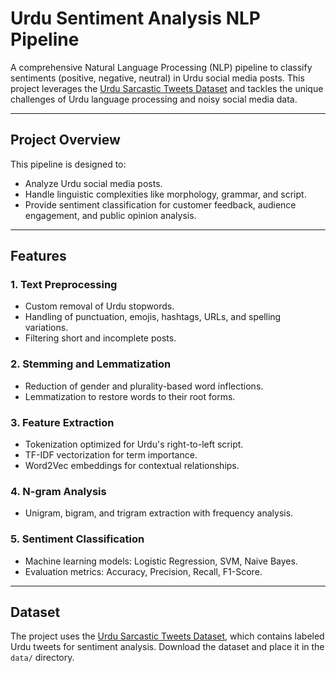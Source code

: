 # **Urdu Sentiment Analysis NLP Pipeline**

A comprehensive Natural Language Processing (NLP) pipeline to classify sentiments (positive, negative, neutral) in Urdu social media posts. This project leverages the [Urdu Sarcastic Tweets Dataset](https://www.kaggle.com/datasets/shumailakhan/urdu-sarcastic-tweets-dataset) and tackles the unique challenges of Urdu language processing and noisy social media data.

---

## **Project Overview**

This pipeline is designed to:
- Analyze Urdu social media posts.
- Handle linguistic complexities like morphology, grammar, and script.
- Provide sentiment classification for customer feedback, audience engagement, and public opinion analysis.

---

## **Features**

### 1. **Text Preprocessing**
- Custom removal of Urdu stopwords.
- Handling of punctuation, emojis, hashtags, URLs, and spelling variations.
- Filtering short and incomplete posts.

### 2. **Stemming and Lemmatization**
- Reduction of gender and plurality-based word inflections.
- Lemmatization to restore words to their root forms.

### 3. **Feature Extraction**
- Tokenization optimized for Urdu's right-to-left script.
- TF-IDF vectorization for term importance.
- Word2Vec embeddings for contextual relationships.

### 4. **N-gram Analysis**
- Unigram, bigram, and trigram extraction with frequency analysis.

### 5. **Sentiment Classification**
- Machine learning models: Logistic Regression, SVM, Naive Bayes.
- Evaluation metrics: Accuracy, Precision, Recall, F1-Score.

---

## **Dataset**

The project uses the [Urdu Sarcastic Tweets Dataset](https://www.kaggle.com/datasets/shumailakhan/urdu-sarcastic-tweets-dataset), which contains labeled Urdu tweets for sentiment analysis. Download the dataset and place it in the `data/` directory.
